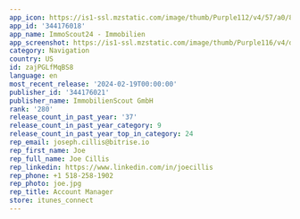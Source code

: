 ```yaml
---
app_icon: https://is1-ssl.mzstatic.com/image/thumb/Purple112/v4/57/a0/87/57a08759-bbb5-4a54-df4a-5271cf7b9c04/AppIcon-0-0-1x_U007emarketing-0-6-0-85-220.png/1024x1024bb.png
app_id: '344176018'
app_name: ImmoScout24 - Immobilien
app_screenshot: https://is1-ssl.mzstatic.com/image/thumb/Purple116/v4/d5/0b/3a/d50b3a27-b92e-ea30-2637-11ef7b19fbdc/be1c36f3-137c-4a6f-ae2e-192cfaa3cc8d_230515_ASO_screens_EN_Start-Screen.jpg/1284x2778bb.png
category: Navigation
country: US
id: zajPGLfMqBS8
language: en
most_recent_release: '2024-02-19T00:00:00'
publisher_id: '344176021'
publisher_name: ImmobilienScout GmbH
rank: '280'
release_count_in_past_year: '37'
release_count_in_past_year_category: 9
release_count_in_past_year_top_in_category: 24
rep_email: joseph.cillis@bitrise.io
rep_first_name: Joe
rep_full_name: Joe Cillis
rep_linkedin: https://www.linkedin.com/in/joecillis
rep_phone: +1 518-258-1902
rep_photo: joe.jpg
rep_title: Account Manager
store: itunes_connect
---
```

